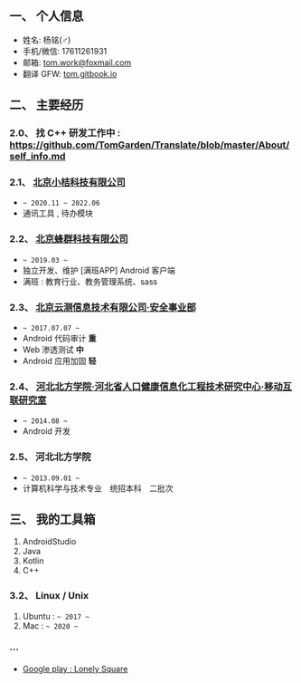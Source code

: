 ## 一、 个人信息

- 姓名: 杨铭(♂)	
- 手机/微信: 17611261931	
- 邮箱: [tom.work@foxmail.com](mailto:tom.work@foxmail.com)
- 翻译 GFW: [tom.gitbook.io](https://tom.gitbook.io)


## 二、 主要经历

### 2.0、 找 C++ 研发工作中 : https://github.com/TomGarden/Translate/blob/master/About/self_info.md

### 2.1、 [北京小桔科技有限公司](https://www.didiglobal.com/) 
- `~ 2020.11 ~ 2022.06`
- 通讯工具 , 待办模块

### 2.2、 [北京蜂群科技有限公司](https://manbanapp.com/)
- `~ 2019.03 ~ `
- 独立开发、维护 [满班APP] Android 客户端
- 满班 : 教育行业、教务管理系统、sass 

### 2.3、 [北京云测信息技术有限公司·安全事业部](https://sec-console.testin.cn/scan/list.htm)
- `~ 2017.07.07 ~ ` 
- Android 代码审计 **重**
- Web 渗透测试 **中**
- Android 应用加固 **轻**

### 2.4、 [河北北方学院·河北省人口健康信息化工程技术研究中心·移动互联研究室](http://kyc.hebeinu.edu.cn/webPage/showarticle1024.html)
- `~ 2014.08 ~ `
- Android 开发

### 2.5、 河北北方学院
- `~ 2013.09.01 ~ `
- 计算机科学与技术专业　统招本科　二批次 

## 三、 我的工具箱

1. AndroidStudio
2. Java
3. Kotlin
4. C++

### 3.2、 Linux / Unix

1. Ubuntu : `~ 2017 ~`
2. Mac : `~ 2020 ~ `

### ···
- [Google play : Lonely Square](https://play.google.com/store/apps/details?id=io.github.TomGarden.tetris)




